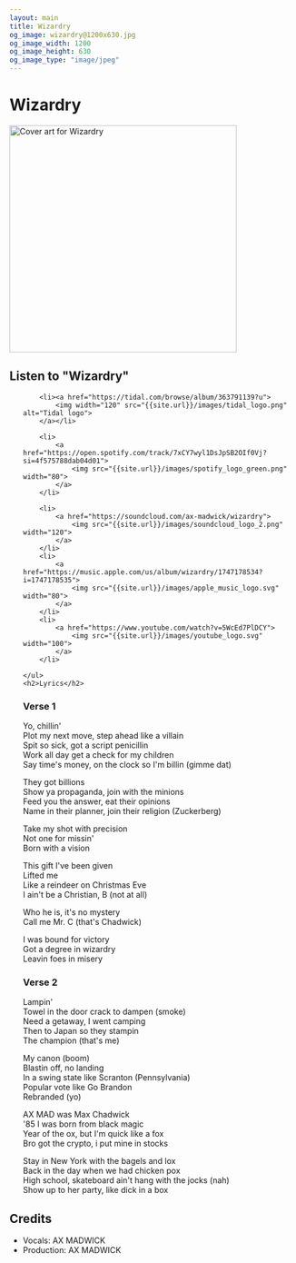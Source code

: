 ```yaml
---
layout: main
title: Wizardry
og_image: wizardry@1200x630.jpg
og_image_width: 1200
og_image_height: 630
og_image_type: "image/jpeg"
---
```

<h1>Wizardry</h1>

<div class="track__art">
<img src="{{site.url}}/images/wizardry@800x800.jpg" alt="Cover art for Wizardry" width="400">
</div>
<div class="track__links">
	<h2>Listen to "Wizardry"</h2>
	<ul>

		<li><a href="https://tidal.com/browse/album/363791139?u">
			<img width="120" src="{{site.url}}/images/tidal_logo.png" alt="Tidal logo">
		</a></li>

		<li>
			<a href="https://open.spotify.com/track/7xCY7wyl1DsJpSB2OIf0Vj?si=4f575788dab04d01">
				<img src="{{site.url}}/images/spotify_logo_green.png" width="80">
			</a>
		</li>

		<li>
			<a href="https://soundcloud.com/ax-madwick/wizardry">
				<img src="{{site.url}}/images/soundcloud_logo_2.png" width="120">
			</a>
		</li>
		<li>
			<a href="https://music.apple.com/us/album/wizardry/1747178534?i=1747178535">
				<img src="{{site.url}}/images/apple_music_logo.svg" width="80">
			</a>
		</li>
		<li>
			<a href="https://www.youtube.com/watch?v=5WcEd7PlDCY">
				<img src="{{site.url}}/images/youtube_logo.svg" width="100">
			</a>
		</li>

	</ul>
	<h2>Lyrics</h2>

<h3>Verse 1</h3>

<p>
Yo, chillin'<br>
Plot my next move, step ahead like a villain<br>
Spit so sick, got a script penicillin<br>
Work all day get a check for my children<br>
Say time's money, on the clock so I'm billin (gimme dat)
</p>
 
<p>
They got billions<br>
Show ya propaganda, join with the minions<br>
Feed you the answer, eat their opinions<br>
Name in their planner, join their religion (Zuckerberg)
</p>

<p>
Take my shot with precision<br>
Not one for missin'<br>
Born with a vision
</p>

<p>
This gift I've been given<br>
Lifted me<br>
Like a reindeer on Christmas Eve<br>
I ain't be a Christian, B (not at all)
</p>

<p>
Who he is, it's no mystery<br>
Call me Mr. C (that's Chadwick)
</p>

<p>
I was bound for victory<br>
Got a degree in wizardry<br>
Leavin foes in misery
</p>

<h3>Verse 2</h3>

<p>
Lampin'<br>
Towel in the door crack to dampen (smoke)<br>
Need a getaway, I went camping<br>
Then to Japan so they stampin <br>
The champion (that's me)
</p>

<p>
My canon (boom)<br>
Blastin off, no landing<br>
In a swing state like Scranton (Pennsylvania)<br>
Popular vote like Go Brandon<br>
Rebranded (yo)
</p>

<p>
AX MAD was Max Chadwick<br>
'85 I was born from black magic<br>
Year of the ox, but I'm quick like a fox<br>
Bro got the crypto, i put mine in stocks
</p>

<p>
Stay in New York with the bagels and lox<br>
Back in the day when we had chicken pox<br>
High school, skateboard ain't hang with the jocks (nah)<br>
Show up to her party, like dick in a box
</p>


</div>
<h2>Credits</h2>
<ul>
	<li>Vocals: AX MADWICK</li>
	<li>Production: AX MADWICK</li>
</ul>
